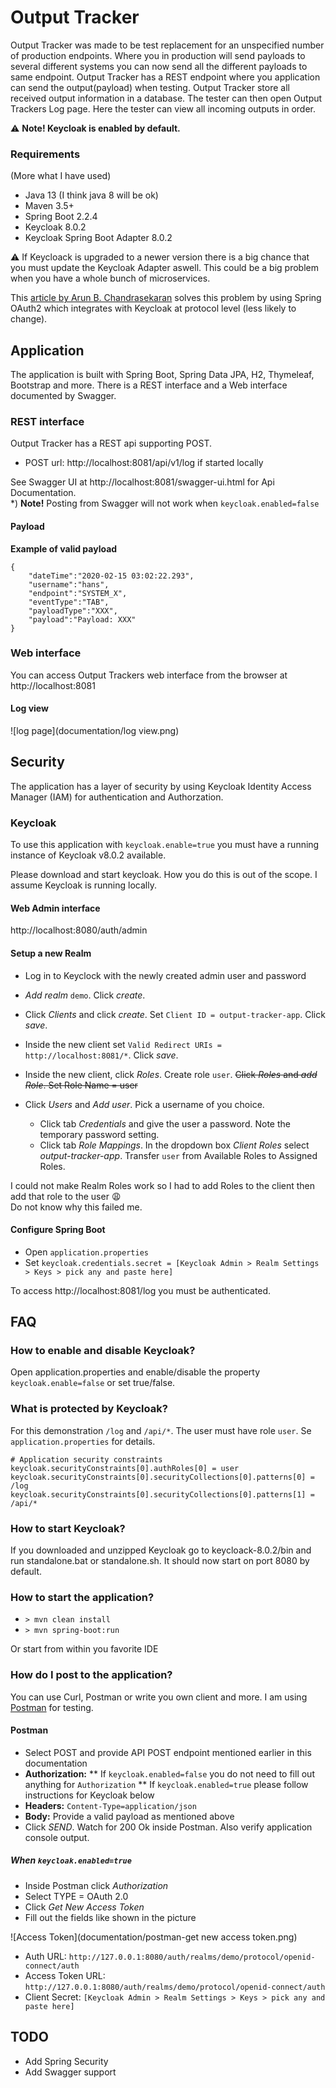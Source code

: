 # Output Tracker
Output Tracker was made to be test replacement for an unspecified number of production endpoints. Where you in 
production will send payloads to several different systems you can now send all the different payloads to same 
endpoint. Output Tracker has a REST endpoint where you application can send the output(payload) when testing. 
Output Tracker store all received output information in a database. The tester can then open Output Trackers 
Log page. Here the tester can view all incoming outputs in order. 

:warning: **Note! Keycloak is enabled by default.**

### Requirements
(More what I have used)
* Java 13 (I think java 8 will be ok)
* Maven 3.5+
* Spring Boot 2.2.4
* Keycloak 8.0.2
* Keycloak Spring Boot Adapter 8.0.2

:warning: If Keycloack is upgraded to a newer version there is a big chance that you must update
the Keycloak Adapter aswell. This could be a big problem when you have a whole bunch of microservices.

This [article by Arun B. Chandrasekaran](https://medium.com/@bcarunmail/securing-rest-api-using-keycloak-and-spring-oauth2-6ddf3a1efcc2)
solves this problem by using Spring OAuth2 which integrates with Keycloak at protocol level (less likely to change).


## Application
The application is built with Spring Boot, Spring Data JPA, H2, Thymeleaf, Bootstrap and more.
There is a REST interface and a Web interface documented by Swagger.

### REST interface
Output Tracker has a REST api supporting POST. 
* POST url: http://localhost:8081/api/v1/log if started locally

See Swagger UI at http://localhost:8081/swagger-ui.html for Api Documentation.\
*) **Note!** Posting from Swagger will not work when `keycloak.enabled=false`

#### Payload
**Example of valid payload**
```
{
	"dateTime":"2020-02-15 03:02:22.293",
	"username":"hans",
	"endpoint":"SYSTEM_X",
	"eventType":"TAB",
	"payloadType":"XXX",
	"payload":"Payload: XXX"
}
```
 
### Web interface
You can access Output Trackers web interface from the browser at http://localhost:8081
  
#### Log view
![log page](documentation/log view.png)
 
## Security
The application has a layer of security by using Keycloak Identity Access Manager (IAM) for authentication and 
Authorzation.

### Keycloak
To use this application with `keycloak.enable=true` you must have a running instance of Keycloak v8.0.2 available.

Please download and start keycloak. 
How you do this is out of the scope. I assume Keycloak is running locally.
  
#### Web Admin interface
http://localhost:8080/auth/admin

#### Setup a new Realm
* Log in to Keyclock with the newly created admin user and password
* _Add realm_ `demo`. Click _create_. 
* Click _Clients_ and click _create_. Set `Client ID = output-tracker-app`. Click _save_. 
* Inside the new client set `Valid Redirect URIs = http://localhost:8081/*`. Click _save_.
* Inside the new client, click _Roles_. Create role ```user```. ~~Click _Roles_ and _add Role_. Set Role Name = user~~

* Click _Users_ and _Add user_. Pick a username of you choice.
  * Click tab _Credentials_ and give the user a password. Note the temporary password setting.
  * Click tab _Role Mappings_. In the dropdown box _Client Roles_ select _output-tracker-app_. Transfer `user` from Available Roles to Assigned Roles.

I could not make Realm Roles work so I had to add Roles to the client then add that role to the user :weary: \
Do not know why this failed me.

#### Configure Spring Boot 
* Open `application.properties`
* Set `keycloak.credentials.secret = [Keycloak Admin > Realm Settings > Keys > pick any and paste here]`

To access http://localhost:8081/log you must be authenticated.
 
 
## FAQ

### How to enable and disable Keycloak?
Open application.properties and enable/disable the property `keycloak.enable=false` or set true/false.

### What is protected by Keycloak?
For this demonstration `/log` and `/api/*`. The user must have role `user`.
Se `application.properties` for details. 
```
# Application security constraints
keycloak.securityConstraints[0].authRoles[0] = user
keycloak.securityConstraints[0].securityCollections[0].patterns[0] = /log
keycloak.securityConstraints[0].securityCollections[0].patterns[1] = /api/*
```
### How to start Keycloak?
If you downloaded and unzipped Keycloak go to keycloack-8.0.2/bin and run standalone.bat or standalone.sh.
It should now start on port 8080 by default.

### How to start the application?
* `> mvn clean install`
* `> mvn spring-boot:run`

Or start from within you favorite IDE

### How do I post to the application?
You can use Curl, Postman or write you own client and more. 
I am using [Postman](https://www.postman.com/downloads/) for testing.

#### Postman
* Select POST and provide API POST endpoint mentioned earlier in this documentation
* **Authorization:** 
** If `keycloak.enabled=false` you do not need to fill out anything for `Authorization`
** If `keycloak.enabled=true` please follow instructions for Keycloak below
* **Headers:** `Content-Type=application/json`
* **Body:** Provide a valid payload as mentioned above
* Click _SEND_. Watch for 200 Ok inside Postman. Also verify application console output.

##### When `keycloak.enabled=true`
* Inside Postman click _Authorization_
* Select TYPE = OAuth 2.0
* Click _Get New Access Token_
* Fill out the fields like shown in the picture

![Access Token](documentation/postman-get new access token.png)
* Auth URL: `http://127.0.0.1:8080/auth/realms/demo/protocol/openid-connect/auth`
* Access Token URL: `http://127.0.0.1:8080/auth/realms/demo/protocol/openid-connect/auth`
* Client Secret: `[Keycloak Admin > Realm Settings > Keys > pick any and paste here]`

## TODO
* Add Spring Security
* Add Swagger support

